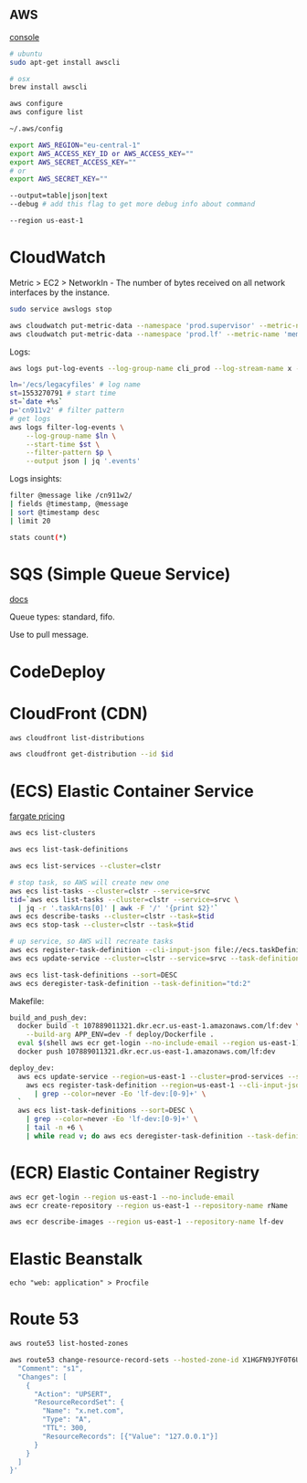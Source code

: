 AWS
-

[console](https://console.aws.amazon.com)

````sh
# ubuntu
sudo apt-get install awscli

# osx
brew install awscli

aws configure
aws configure list

~/.aws/config

export AWS_REGION="eu-central-1"
export AWS_ACCESS_KEY_ID or AWS_ACCESS_KEY=""
export AWS_SECRET_ACCESS_KEY=""
# or
export AWS_SECRET_KEY=""
````

````sh
--output=table|json|text
--debug # add this flag to get more debug info about command

--region us-east-1
````

# CloudWatch

Metric > EC2 > NetworkIn - The number of bytes received on all network interfaces by the instance.

````sh
sudo service awslogs stop
````
````sh
aws cloudwatch put-metric-data --namespace 'prod.supervisor' --metric-name 'instance1.document' --value 1
aws cloudwatch put-metric-data --namespace 'prod.lf' --metric-name 'memoryfree' --unit Megabytes --value 9
````

Logs:

````sh
aws logs put-log-events --log-group-name cli_prod --log-stream-name x --log-events timestamp=`date +%s`,message=000

ln='/ecs/legacyfiles' # log name
st=1553270791 # start time
st=`date +%s`
p='cn911v2' # filter pattern
# get logs
aws logs filter-log-events \
    --log-group-name $ln \
    --start-time $st \
    --filter-pattern $p \
    --output json | jq '.events'
````

Logs insights:

````sh
filter @message like /cn911w2/
| fields @timestamp, @message
| sort @timestamp desc
| limit 20

stats count(*)
````

# SQS (Simple Queue Service)

[docs](https://docs.aws.amazon.com/sqs/index.html)

Queue types: standard, fifo.

Use to pull message.

# CodeDeploy

# CloudFront (CDN)

````sh
aws cloudfront list-distributions

aws cloudfront get-distribution --id $id
````

# (ECS) Elastic Container Service

[fargate pricing](https://aws.amazon.com/fargate/pricing/)

````sh
aws ecs list-clusters

aws ecs list-task-definitions

aws ecs list-services --cluster=clstr

# stop task, so AWS will create new one
aws ecs list-tasks --cluster=clstr --service=srvc
tid=`aws ecs list-tasks --cluster=clstr --service=srvc \
  | jq -r '.taskArns[0]' | awk -F '/' '{print $2}'`
aws ecs describe-tasks --cluster=clstr --task=$tid
aws ecs stop-task --cluster=clstr --task=$tid

# up service, so AWS will recreate tasks
aws ecs register-task-definition --cli-input-json file://ecs.taskDefinition.json
aws ecs update-service --cluster=clstr --service=srvc --task-definition=$tdid

aws ecs list-task-definitions --sort=DESC
aws ecs deregister-task-definition --task-definition="td:2"
````

Makefile:
````sh
build_and_push_dev:
  docker build -t 107889011321.dkr.ecr.us-east-1.amazonaws.com/lf:dev \
    --build-arg APP_ENV=dev -f deploy/Dockerfile .
  eval $(shell aws ecr get-login --no-include-email --region us-east-1)
  docker push 107889011321.dkr.ecr.us-east-1.amazonaws.com/lf:dev

deploy_dev:
  aws ecs update-service --region=us-east-1 --cluster=prod-services --service=lf-dev --task-definition=`\
    aws ecs register-task-definition --region=us-east-1 --cli-input-json file://deploy/AWSTaskDefinition.dev.json \
      | grep --color=never -Eo 'lf-dev:[0-9]+' \
  `
  aws ecs list-task-definitions --sort=DESC \
    | grep --color=never -Eo 'lf-dev:[0-9]+' \
    | tail -n +6 \
    | while read v; do aws ecs deregister-task-definition --task-definition=$$v; done
````

# (ECR) Elastic Container Registry

````sh
aws ecr get-login --region us-east-1 --no-include-email
aws ecr create-repository --region us-east-1 --repository-name rName

aws ecr describe-images --region us-east-1 --repository-name lf-dev
````

# Elastic Beanstalk

````
echo "web: application" > Procfile
````

# Route 53

````sh
aws route53 list-hosted-zones

aws route53 change-resource-record-sets --hosted-zone-id X1HGFN9JYF0T6U --change-batch '{
  "Comment": "s1",
  "Changes": [
    {
      "Action": "UPSERT",
      "ResourceRecordSet": {
        "Name": "x.net.com",
        "Type": "A",
        "TTL": 300,
        "ResourceRecords": [{"Value": "127.0.0.1"}]
      }
    }
  ]
}'
````
